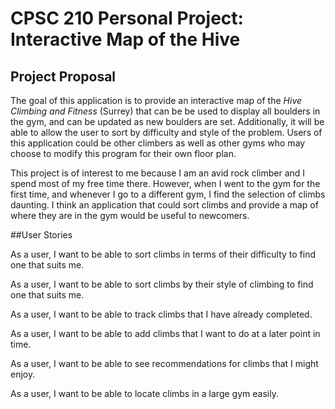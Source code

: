 # CPSC 210 Personal Project: Interactive Map of the Hive

## Project Proposal

The goal of this application is to provide an interactive
map of the *Hive Climbing and Fitness* (Surrey) that can be 
be used to display all boulders in the gym, and can be updated as 
new boulders are set. Additionally, it will be able to allow the user
to sort by difficulty and style of the problem. Users of this application
could be other climbers as well as other gyms who may choose to 
modify this program for their own floor plan.

This project is of interest to me because I am an avid rock climber
and I spend most of my free time there. However, when I went to
the gym for the first time, and whenever I go to a different gym, I find the
selection of climbs daunting. I think an application that could sort climbs 
and provide a map of where they are in the gym would be useful to newcomers.

##User Stories

As a user, I want to be able to sort climbs in terms of their difficulty to find one that suits me.

As a user, I want to be able to sort climbs by their style of climbing to find one that suits me.

As a user, I want to be able to track climbs that I have already completed.

As a user, I want to be able to add climbs that I want to do at a later point in time.

As a user, I want to be able to see recommendations for climbs that I might enjoy.

As a user, I want to be able to locate climbs in a large gym easily.


